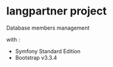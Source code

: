 # langpartner project

Database members management

with :
- Symfony Standard Edition
- Bootstrap v3.3.4